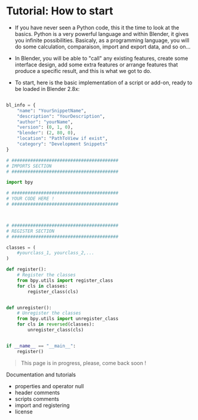 # Tutorial: How to start

* If you have never seen a Python code, this it the time to look at the basics. Python is a very powerful language and within Blender, it gives you infinite possibilities. Basicaly, as a programming language, you will do some calculation, comparaison, import and export data, and so on... 

* In Blender, you will be able to "call" any existing features, create some interface design, add some extra features or arrange features that produce a specific result, and this is what we got to do.

* To start, here is the basic implementation of a script or add-on, ready to be loaded in Blender 2.8x:

```python

bl_info = {
	"name": "YourSnippetName",
	"description": "YourDescription",
	"author": "yourName",
	"version": (0, 1, 0),
	"blender": (2, 80, 0),
	"location": "PathToView if exist",
	"category": "Development Snippets"
}

# ########################################
# IMPORTS SECTION
# ########################################

import bpy

# ########################################
# YOUR CODE HERE !
# ########################################



# ########################################
# REGISTER SECTION
# ########################################

classes = (
	#yourclass_1, yourclass_2,...
)

def register():
	# Register the classes
	from bpy.utils import register_class
	for cls in classes:
		register_class(cls)


def unregister():
	# Unregister the classes
	from bpy.utils import unregister_class
	for cls in reversed(classes):
		unregister_class(cls)


if __name__ == "__main__":
	register()
```

> This page is in progress, please, come back soon !

Documentation and tutorials

- properties and operator null
- header comments
- scripts comments
- import and registering
- license

